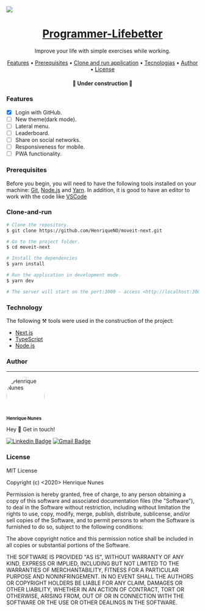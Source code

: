 <img src="https://img.shields.io/static/v1?label=Readme&message=Programmer-Lifebetter&color=7159c1&?style=for-the-badge&logo=ghost"/>

<h1 align="center">
  <a href="https://programmer-lifebetter.vercel.app/">Programmer-Lifebetter</a>
</h1>
<p align="center">Improve your life with simple exercises while working.</p>

<p align="center">
 <a href="#Features">Features</a> •
 <a href="#Prerequisites">Prerequisites</a> • 
 <a href="#Clone-and-run">Clone and run application</a> • 
 <a href="#Technology">Tecnologias</a> • 
 <a href="#Author">Author</a> •
 <a href="#license">License</a>
</p>

<h4 align="center"> 
	🚧 Under construction 🚧
</h4>

### Features

- [x] Login with GitHub.
- [ ] New theme(dark mode).
- [ ] Lateral menu.
- [ ] Leaderboard.
- [ ] Share on social networks.
- [ ] Responsiveness for mobile.
- [ ] PWA functionality.

### Prerequisites

 Before you begin, you will need to have the following tools installed on your machine:
[Git](https://git-scm.com), [Node.js](https://nodejs.org) and [Yarn](https://yarnpkg.com/getting-started).
In addition, it is good to have an editor to work with the code like [VSCode](https://code.visualstudio.com/)

### Clone-and-run

```bash
# Clone the repository.
$ git clone https://github.com/HenriqueNO/moveit-next.git

# Go to the project folder.
$ cd moveit-next

# Install the dependencies
$ yarn install

# Run the application in development mode.
$ yarn dev

# The server will start on the port:3000 - access <http://localhost:3000>
```

### Technology


The following ⚒️ tools were used in the construction of the project:

- [Next.js](https://nextjs.org/)
- [TypeScript](https://www.typescriptlang.org/)
- [Node.js](https://nodejs.org/en/)


### Author
---

<a href="https://github.com/HenriqueNO">
 <img style="border-radius: 50%;" src="https://github.com/HenriqueNO.png" width="100px;" alt="Henrique Nunes"/>
 <br />
 <sub><b>Henrique Nunes</b></sub></a>


Hey 👋 Get in touch!

[![Linkedin Badge](https://img.shields.io/badge/-Henrique%20Nunes-blue?style=flat-square&logo=Linkedin&logoColor=white&link=https://www.linkedin.com/in/henrique-nunes-30291b184/)](https://www.linkedin.com/in/henrique-nunes-30291b184/)
[![Gmail Badge](https://img.shields.io/badge/-henrique.nunes478@gmail.com-c14438?style=flat-square&logo=Gmail&logoColor=white&link=mailto:henrique.nunes478@gmail.com)](mailto:henrique.nunes478@gmail.com)

### License

MIT License

Copyright (c) <2020> Henrique Nunes

Permission is hereby granted, free of charge, to any person obtaining a copy
of this software and associated documentation files (the "Software"), to deal
in the Software without restriction, including without limitation the rights
to use, copy, modify, merge, publish, distribute, sublicense, and/or sell
copies of the Software, and to permit persons to whom the Software is
furnished to do so, subject to the following conditions:

The above copyright notice and this permission notice shall be included in all
copies or substantial portions of the Software.

THE SOFTWARE IS PROVIDED "AS IS", WITHOUT WARRANTY OF ANY KIND, EXPRESS OR
IMPLIED, INCLUDING BUT NOT LIMITED TO THE WARRANTIES OF MERCHANTABILITY,
FITNESS FOR A PARTICULAR PURPOSE AND NONINFRINGEMENT. IN NO EVENT SHALL THE
AUTHORS OR COPYRIGHT HOLDERS BE LIABLE FOR ANY CLAIM, DAMAGES OR OTHER
LIABILITY, WHETHER IN AN ACTION OF CONTRACT, TORT OR OTHERWISE, ARISING FROM,
OUT OF OR IN CONNECTION WITH THE SOFTWARE OR THE USE OR OTHER DEALINGS IN THE
SOFTWARE.
